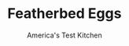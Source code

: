 ---
layout: ../../layouts/MarkdownPostLayout.astro
title: Featherbed Eggs
author: America's Test Kitchen
pubDate: 2023-03-15
description: "With a make-ahead element built into the recipe, strata is perfect for a big breakfast crowd. But the traditional sandwich bread doesn’t bring much to the party."
image_url: https://res.cloudinary.com/hksqkdlah/image/upload/ar_1:1,c_fill,dpr_2.0,f_auto,fl_lossy.progressive.strip_profile,g_faces:auto,q_auto:low,w_344/10902_sfs-featherbedeggs-27
tags: ["Main Courses","Eggs","Breakfast & Brunch","Casseroles"]
calories: 3659
protein: 15
carbohydrates: 25
fats: 
fiber: 
ingredients: ["1 cup (5 ounces), cornmeal","1 cup (5 ounces), all-purpose flour","2 teaspoons, baking powder","1/2 teaspoon, baking soda","1 1/2 teaspoons, pepper","1/2 teaspoon, salt","1/4 teaspoon, cayenne pepper","1 1/3 cups, whole milk","2 , large eggs, lightly beaten","10 ounces, sharp cheddar cheese, shredded (2 1/2 cups)","6 , scallions, sliced thin","4 1/2 cups, whole milk","6 , large eggs, lightly beaten","2 teaspoons, salt"]
serves: 12
time: "2 hours, plus 6 hours refrigerating"
instructions: ["FOR THE CORNBREAD: Adjust oven rack to middle position and heat oven to 400 degrees. Line rimmed baking sheet with parchment paper and spray with vegetable oil spray.","Whisk cornmeal, flour, baking powder, baking soda, pepper, salt, and cayenne together in bowl. Whisk milk and eggs together in separate bowl. Whisk milk-egg mixture into cornmeal mixture until just combined. Pour batter into prepared sheet and spread to cover entire sheet. Bake until lightly browned and edges of cornbread pull away from sides of sheet, 17 to 19 minutes. Let cornbread cool in sheet on wire rack for 10 minutes.","FOR THE CUSTARD: Spray 13 by 9-inch baking dish with oil spray. Tear cornbread into 1-inch pieces and place in prepared dish. Add 1½ cups cheddar and scallions to cornbread and toss to combine. Whisk milk, eggs, and salt in bowl; pour custard over cornbread mixture. Top casserole with remaining 1 cup cheddar. Cover with plastic wrap, weigh down, and refrigerate for 6 to 24 hours.","Adjust oven rack to middle position and heat oven to 325 degrees. Remove weights from casserole and discard plastic. Bake until lightly browned and center registers 170 degrees, 50 to 60 minutes. Let rest for 15 minutes. Serve."]
nutrition: ["265 mg Potassium","379 mg Phosphorus","374 mg Calcium","1 mg Iron","30 mg Magnesium","474 mg Sodium","1 mg Zinc","15 g Fat","1 mg Niacin (B3)","4 g Monounsaturated","1 g Polyunsaturated","2 µg Vitamin D","159 mg Cholesterol","7 g Saturated","39 µg Folic acid","37 µg Folate (food)","6 g Sugars","9 µg Vitamin K","144 g Water","25 g Carbs","104 µg Folate equivalent (total)","15 g Protein","1 µg Vitamin B12","173 µg Vitamin A","304 kcal Energy","3659 calories"]
notes: "To weigh down the assembled strata so the custard permeates the bread, fill two 1-quart zipper-lock bags with rice or sugar and lay them side by side over the plastic-covered surface. Serve the strata with hot sauce."
---